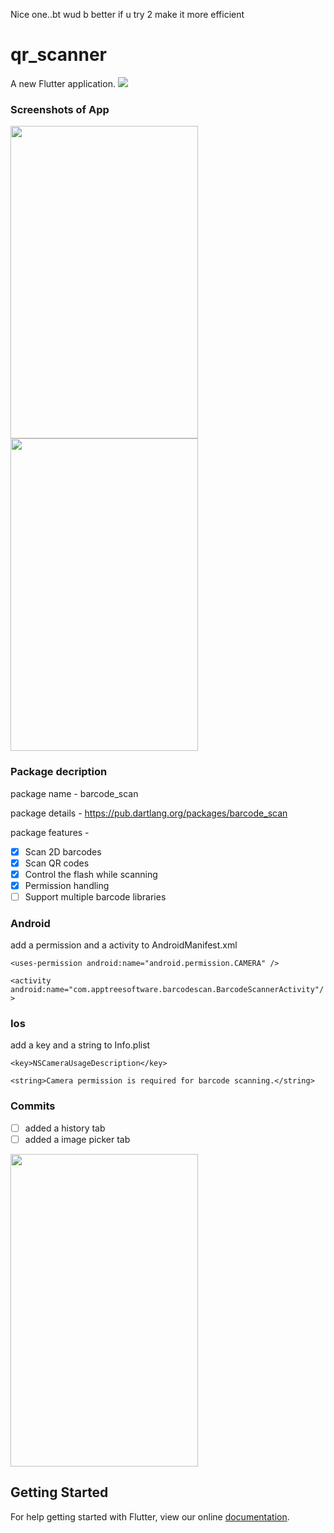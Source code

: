 Nice one..bt wud b better if u try 2 make it more efficient
# qr_scanner

A new Flutter application.
![](images/22.png)

### Screenshots of App
<img src="images/33.png" width="300" height="500">
<img src="images/44.png" width="300" height="500">


### Package decription 
package name - barcode_scan

package details - https://pub.dartlang.org/packages/barcode_scan

package features -
* [x] Scan 2D barcodes
* [x] Scan QR codes
* [x] Control the flash while scanning
* [x] Permission handling
* [ ] Support multiple barcode libraries

### Android 
 add a permission and a activity to AndroidManifest.xml
  
  `<uses-permission android:name="android.permission.CAMERA" />`
  
  `<activity android:name="com.apptreesoftware.barcodescan.BarcodeScannerActivity"/>`
  
### Ios
  add a key and a string to Info.plist 
 
 `<key>NSCameraUsageDescription</key>`
 
  `<string>Camera permission is required for barcode scanning.</string>`
  
### Commits
* [ ] added a history tab
* [ ] added a image picker tab
<img src="images/commit.jpg" width="300" height="500">
  
  
## Getting Started

For help getting started with Flutter, view our online
[documentation](https://flutter.io/).
